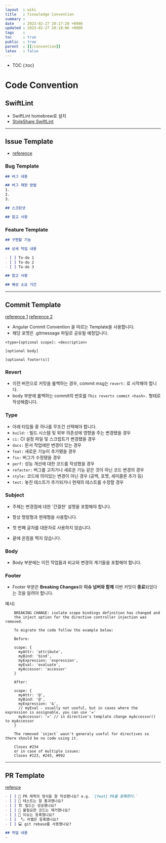 ```yaml
---
layout  : wiki
title   : Tinowledge Convention
summary : 
date    : 2023-02-27 20:17:20 +0900
updated : 2023-02-27 20:18:06 +0900
tags    : 
toc     : true
public  : true
parent  : [[/convention]]
latex   : false
---
```

* TOC
{:toc}


# Code Convention

## SwiftLint

- SwiftLint homebrew로 설치
- [StyleShare SwiftLint](https://github.com/StyleShare/swift-style-guide#%ED%94%84%EB%A1%9C%EA%B7%B8%EB%9E%98%EB%B0%8D-%EA%B6%8C%EC%9E%A5%EC%82%AC%ED%95%AD)

***

## Issue Template
- [reference](https://github.com/woowacourse-teams/2022-dallog)


### Bug Template

```markdown
## 버그 내용

## 버그 재현 방법
1.
2.
3.

## 스크린샷

## 참고 사항

```


### Feature Template

```markdown
## 구현할 기능

## 상세 작업 내용

- [ ] To-do 1
- [ ] To-do 2
- [ ] To-do 3

## 참고 사항

## 예상 소요 기간

```

***

## Commit Template

[reference 1](https://github.com/angular/angular/blob/22b96b9/CONTRIBUTING.md#-commit-message-guidelines)
[reference 2](https://www.conventionalcommits.org/en/v1.0.0/)

- Angular Commit Convention 을 따르는 Template을 사용합니다.
- 해당 포멧은 .gitmessage 파일로 공유될 예정입니다.

```shell
<type>[optional scope]: <description>

[optional body]

[optional footer(s)]
```

### Revert

- 이전 버전으로 커밋을 롤백하는 경우, commit msg는 `revert:` 로 시작해야 합니다.
- body 부분에 롤백하는 commit의 번호를 `This reverts commit <hash>.` 형태로 작성해줍니다.

### Type

- 아래 타입들 중 하나를 무조건 선택해야 합니다.
- `build:` : 빌드 시스템 및 외부 의존성에 영향을 주는 변경됐을 경우
- `ci:` CI 설정 파일 및 스크립트가 변경됐을 경우
- `docs:` 문서 작업에만 변경이 있는 경우
- `feat:` 새로운 기능이 추가됐을 경우
- `fix:` 버그가 수정됐을 경우
- `perf:` 성능 개선에 대한 코드를 작성했을 경우
- `refactor:` 버그를 고치거나 새로운 기능 같은 것이 아닌 코드 변경의 경우
- `style:` 코드에 의미있는 변경이 아닌 경우 (공백, 포멧, 세미콜론 추가 등)
- `test:` 놓친 테스트가 추가되거나 현재의 테스트를 수정할 경우


### Subject

- 주체는 변경점에 대한 '간결한' 설명을 포함해야 합니다.

- 항상 명령형과 현재형을 사용합니다.
- 첫 번째 글자를 대문자로 사용하지 않습니다.
- 끝에 온점을 찍지 않습니다.

### Body

- Body 부분에는 이전 작업들과 비교와 변경의 계기들을 포함해야 합니다.

### Footer

- Footer 부분은 **Breaking Changes**와 **이슈 넘버와 함께** 이번 커밋이 **종료**되었다는 것을 알려야 합니다.

예시)

```
	BREAKING CHANGE: isolate scope bindings definition has changed and
    the inject option for the directive controller injection was removed.
    
    To migrate the code follow the example below:
    
    Before:
    
    scope: {
      myAttr: 'attribute',
      myBind: 'bind',
      myExpression: 'expression',
      myEval: 'evaluate',
      myAccessor: 'accessor'
    }
    
    After:
    
    scope: {
      myAttr: '@',
      myBind: '@',
      myExpression: '&',
      // myEval - usually not useful, but in cases where the expression is assignable, you can use '='
      myAccessor: '=' // in directive's template change myAccessor() to myAccessor
    }
    
    The removed `inject` wasn't generaly useful for directives so there should be no code using it.

```

```
	Closes #234
	or in case of multiple issues:
	Closes #123, #245, #992
```


***

## PR Template

[refence](https://github.com/woowacourse-teams/2022-dallog)

```markdown
- [ ] 🔀 PR 제목의 형식을 잘 작성했나요? e.g. `[feat] PR을 등록한다.`
- [ ] 💯 테스트는 잘 통과했나요?
- [ ] 🏗️ 빌드는 성공했나요?
- [ ] 🧹 불필요한 코드는 제거했나요?
- [ ] 💭 이슈는 등록했나요?
- [ ]  🏷️ 라벨은 등록했나요?
- [ ] 💻 git rebase를 사용했나요?

## 작업 내용
-

```

